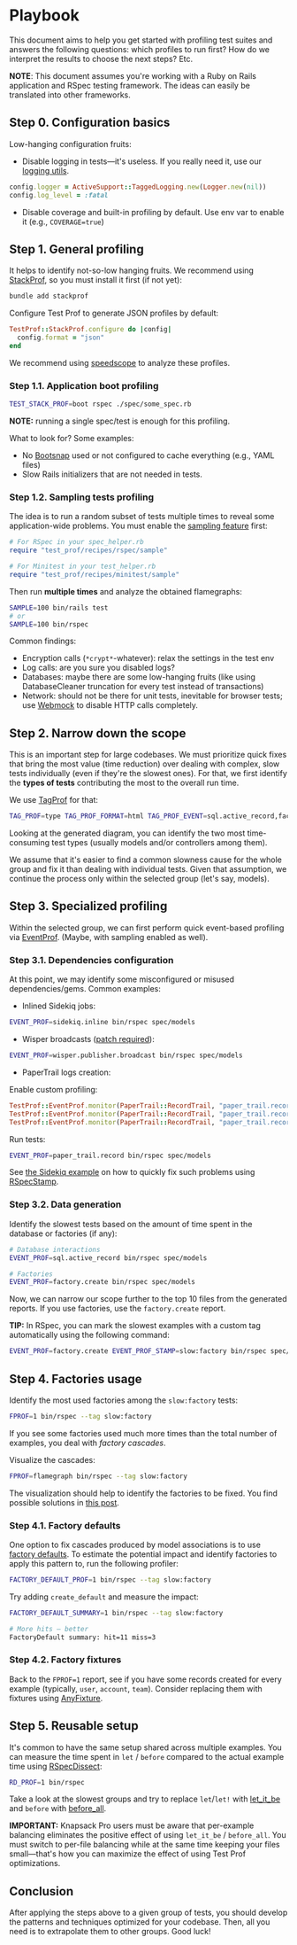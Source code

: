 # Playbook

This document aims to help you get started with profiling test suites and answers the following questions: which profiles to run first? How do we interpret the results to choose the next steps? Etc.

**NOTE**: This document assumes you're working with a Ruby on Rails application and RSpec testing framework. The ideas can easily be translated into other frameworks.

## Step 0. Configuration basics

Low-hanging configuration fruits:

- Disable logging in tests—it's useless. If you really need it, use our [logging utils](./recipes/logging.md).

```ruby
config.logger = ActiveSupport::TaggedLogging.new(Logger.new(nil))
config.log_level = :fatal
```

- Disable coverage and built-in profiling by default. Use env var to enable it (e.g., `COVERAGE=true`)

## Step 1. General profiling

It helps to identify not-so-low hanging fruits. We recommend using [StackProf](./profilers/stack_prof.md), so you must install it first (if not yet):

```sh
bundle add stackprof
```

Configure Test Prof to generate JSON profiles by default:

```ruby
TestProf::StackProf.configure do |config|
  config.format = "json"
end
```

We recommend using [speedscope](https://www.speedscope.app) to analyze these profiles.

### Step 1.1. Application boot profiling

```sh
TEST_STACK_PROF=boot rspec ./spec/some_spec.rb
```

**NOTE:** running a single spec/test is enough for this profiling.

What to look for? Some examples:

- No [Bootsnap](https://github.com/Shopify/bootsnap) used or not configured to cache everything (e.g., YAML files)
- Slow Rails initializers that are not needed in tests.

### Step 1.2. Sampling tests profiling

The idea is to run a random subset of tests multiple times to reveal some application-wide problems. You must enable the [sampling feature](./recipes/tests_sampling.md) first:

```rb
# For RSpec in your spec_helper.rb
require "test_prof/recipes/rspec/sample"

# For Minitest in your test_helper.rb
require "test_prof/recipes/minitest/sample"
```

Then run **multiple times** and analyze the obtained flamegraphs:

```sh
SAMPLE=100 bin/rails test
# or
SAMPLE=100 bin/rspec
```

Common findings:

- Encryption calls (`*crypt*`-whatever): relax the settings in the test env
- Log calls: are you sure you disabled logs?
- Databases: maybe there are some low-hanging fruits (like using DatabaseCleaner truncation for every test instead of transactions)
- Network: should not be there for unit tests, inevitable for browser tests; use [Webmock](https://github.com/bblimke/webmock) to disable HTTP calls completely.

## Step 2. Narrow down the scope

This is an important step for large codebases. We must prioritize quick fixes that bring the most value (time reduction) over dealing with complex, slow tests individually (even if they're the slowest ones). For that, we first identify the **types of tests** contributing the most to the overall run time.

We use [TagProf](./profilers/tag_prof.md) for that:

```sh
TAG_PROF=type TAG_PROF_FORMAT=html TAG_PROF_EVENT=sql.active_record,factory.create bin/rspec
```

Looking at the generated diagram, you can identify the two most time-consuming test types (usually models and/or controllers among them).

We assume that it's easier to find a common slowness cause for the whole group and fix it than dealing with individual tests. Given that assumption, we continue the process only within the selected group (let's say, models).

## Step 3. Specialized profiling

Within the selected group, we can first perform quick event-based profiling via [EventProf](./profilers/event_prof.md). (Maybe, with sampling enabled as well).

### Step 3.1. Dependencies configuration

At this point, we may identify some misconfigured or misused dependencies/gems. Common examples:

- Inlined Sidekiq jobs:

```sh
EVENT_PROF=sidekiq.inline bin/rspec spec/models
```

- Wisper broadcasts ([patch required](https://gist.github.com/palkan/aa7035cebaeca7ed76e433981f90c07b)):

```sh
EVENT_PROF=wisper.publisher.broadcast bin/rspec spec/models
```

- PaperTrail logs creation:

Enable custom profiling:

```rb
TestProf::EventProf.monitor(PaperTrail::RecordTrail, "paper_trail.record", :record_create)
TestProf::EventProf.monitor(PaperTrail::RecordTrail, "paper_trail.record", :record_destroy)
TestProf::EventProf.monitor(PaperTrail::RecordTrail, "paper_trail.record", :record_update)
```

Run tests:

```sh
EVENT_PROF=paper_trail.record bin/rspec spec/models
```

See [the Sidekiq example](https://evilmartians.com/chronicles/testprof-a-good-doctor-for-slow-ruby-tests#background-jobs) on how to quickly fix such problems using [RSpecStamp](./recipes/rspec_stamp.md).

### Step 3.2. Data generation

Identify the slowest tests based on the amount of time spent in the database or factories (if any):

```sh
# Database interactions
EVENT_PROF=sql.active_record bin/rspec spec/models

# Factories
EVENT_PROF=factory.create bin/rspec spec/models
```

Now, we can narrow our scope further to the top 10 files from the generated reports. If you use factories, use the `factory.create` report.

**TIP:** In RSpec, you can mark the slowest examples with a custom tag automatically using the following command:

```sh
EVENT_PROF=factory.create EVENT_PROF_STAMP=slow:factory bin/rspec spec/models
```

## Step 4. Factories usage

Identify the most used factories among the `slow:factory` tests:

```sh
FPROF=1 bin/rspec --tag slow:factory
```

If you see some factories used much more times than the total number of examples, you deal with _factory cascades_.

Visualize the cascades:

```sh
FPROF=flamegraph bin/rspec --tag slow:factory
```

The visualization should help to identify the factories to be fixed. You find possible solutions in [this post](https://evilmartians.com/chronicles/testprof-2-factory-therapy-for-your-ruby-tests-rspec-minitest).

### Step 4.1. Factory defaults

One option to fix cascades produced by model associations is to use [factory defaults](./recipes/factory_default.md). To estimate the potential impact and identify factories to apply this pattern to, run the following profiler:

```sh
FACTORY_DEFAULT_PROF=1 bin/rspec --tag slow:factory
```

Try adding `create_default` and measure the impact:

```sh
FACTORY_DEFAULT_SUMMARY=1 bin/rspec --tag slow:factory

# More hits — better
FactoryDefault summary: hit=11 miss=3
```

### Step 4.2. Factory fixtures

Back to the `FPROF=1` report, see if you have some records created for every example (typically, `user`, `account`, `team`). Consider replacing them with fixtures using [AnyFixture](./recipes/any_fixture.md).

## Step 5. Reusable setup

It's common to have the same setup shared across multiple examples. You can measure the time spent in `let` / `before` compared to the actual example time using [RSpecDissect](./profilers/rspec_dissect.md):

```sh
RD_PROF=1 bin/rspec
```

Take a look at the slowest groups and try to replace `let`/`let!` with [let_it_be](./recipes/let_it_be.md) and `before` with [before_all](./recipes/before_all.md).

**IMPORTANT:** Knapsack Pro users must be aware that per-example balancing eliminates the positive effect of using `let_it_be` / `before_all`. You must switch to per-file balancing while at the same time keeping your files small—that's how you can maximize the effect of using Test Prof optimizations.

## Conclusion

After applying the steps above to a given group of tests, you should develop the patterns and techniques optimized for your codebase. Then, all you need is to extrapolate them to other groups. Good luck!
